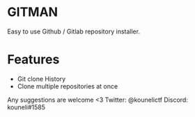 # GITMAN

Easy to use Github / Gitlab repository installer.

# Features

- Git clone History
- Clone multiple repositories at once

Any suggestions are welcome <3 
Twitter: @kounelictf 
Discord: kouneli#1585

